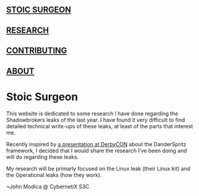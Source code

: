 ## [STOIC SURGEON](https://CybernetiX-S3C.github.io/main/stoicsurgeon)
## [RESEARCH](https://CybernetiX-S3C.github.io/main/stoicsurgeon/research)
## [CONTRIBUTING](https://CybernetiX-S3C.github.io/main/stoicsurgeon/contrib)
## [ABOUT](https://CybernetiX-S3C.github.io/main/stoicsurgeon/about)

# Stoic Surgeon

This website is dedicated to some research I have done regarding the Shadowbrokers leaks of the last year. I have found it very difficult to find detailed technical write-ups of these leaks, at least of the parts that interest me. 

Recently inspired by [a presentation at DerbyCON](https://www.youtube.com/watch?v=Zqw-T1YQKUQ) about the DanderSpritz framework, I decided that I would share the research I've been doing and will do regarding these leaks.

My research will be primarly focused on the Linux leak (their Linux kit) and the Operational leaks (how they work).

~John Modica @ CybernetiX S3C
